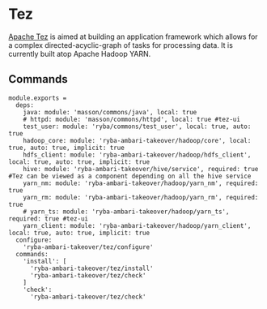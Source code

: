 
# Tez

[Apache Tez][tez] is aimed at building an application framework which allows for
a complex directed-acyclic-graph of tasks for processing data. It is currently
built atop Apache Hadoop YARN.

## Commands

    module.exports =
      deps:
        java: module: 'masson/commons/java', local: true
        # httpd: module: 'masson/commons/httpd', local: true #tez-ui
        test_user: module: 'ryba/commons/test_user', local: true, auto: true
        hadoop_core: module: 'ryba-ambari-takeover/hadoop/core', local: true, auto: true, implicit: true
        hdfs_client: module: 'ryba-ambari-takeover/hadoop/hdfs_client', local: true, auto: true, implicit: true
        hive: module: 'ryba-ambari-takeover/hive/service', required: true #Tez can be viewed as a component depending on all the hive service
        yarn_nm: module: 'ryba-ambari-takeover/hadoop/yarn_nm', required: true
        yarn_rm: module: 'ryba-ambari-takeover/hadoop/yarn_rm', required: true
        # yarn_ts: module: 'ryba-ambari-takeover/hadoop/yarn_ts', required: true #tez-ui
        yarn_client: module: 'ryba-ambari-takeover/hadoop/yarn_client', local: true, auto: true, implicit: true
      configure:
        'ryba-ambari-takeover/tez/configure'
      commands:
        'install': [
          'ryba-ambari-takeover/tez/install'
          'ryba-ambari-takeover/tez/check'
        ]
        'check':
          'ryba-ambari-takeover/tez/check'

[tez]: http://tez.apache.org/
[instructions]: (http://docs.hortonworks.com/HDPDocuments/HDP2/HDP-2.2.0/HDP_Man_Install_v22/index.html#Item1.8.4)
